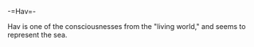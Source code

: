 -=Hav=-

Hav is one of the consciousnesses from the &quot;living world,&quot; and seems to represent the sea.
